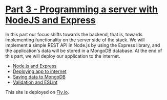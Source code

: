 # [Part 3 - Programming a server with NodeJS and Express](https://fullstackopen.com/en/part3)

In this part our focus shifts towards the backend, that is, towards implementing functionality on the server side of the stack. We will implement a simple REST API in Node.js by using the Express library, and the application's data will be stored in a MongoDB database. At the end of this part, we will deploy our application to the internet.

-   [Node.js and Express](https://fullstackopen.com/en/part3/node_js_and_express)
-   [Deploying app to internet](https://fullstackopen.com/en/part3/deploying_app_to_internet)
-   [Saving data to MongoDB](https://fullstackopen.com/en/part3/saving_data_to_mongo_db)
-   [Validation and ESLint](https://fullstackopen.com/en/part3/validation_and_es_lint)

This site is deployed on [Fly.io](https://meimuri-phonebook.fly.dev).
